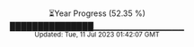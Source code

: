 <p align="center">
⏳Year Progress (52.35 %) <br>
███████████████▁▁▁▁▁▁▁▁▁▁▁▁▁▁▁ <br>
<sub>Updated: Tue, 11 Jul 2023 01:42:07 GMT</sub>
</p>

